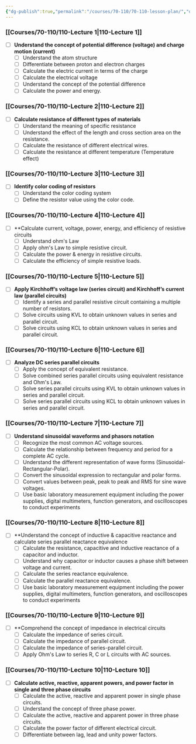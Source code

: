 ```yaml
---
{"dg-publish":true,"permalink":"/courses/70-110/70-110-lesson-plan/","dgHomeLink":true,"dgPassFrontmatter":false,"dgShowBacklinks":true,"dgShowLocalGraph":true,"dgShowInlineTitle":false}
---
```



### [[Courses/70-110/110-Lecture 1|110-Lecture 1]]

- [ ] **Understand the concept of potential difference (voltage) and charge motion (current)**
	- [ ] Understand the atom structure
	- [ ] Differentiate between proton and electron charges 
	- [ ] Calculate the electric current in terms of the charge 
	- [ ] Calculate the electrical voltage
	- [ ] Understand the concept of the potential difference 
	- [ ] Calculate the power and energy. 

### [[Courses/70-110/110-Lecture 2|110-Lecture 2]]
- [ ] **Calculate resistance of different types of materials**
	- [ ] Understand the meaning of specific resistance
	- [ ] Understand the effect of the length and cross section area on the resistance. 
	- [ ] Calculate the resistance of different electrical wires.
	- [ ] Calculate the resistance at different temperature (Temperature effect) 
	
### [[Courses/70-110/110-Lecture 3|110-Lecture 3]]
- [ ] **Identify color coding of resistors**
	- [ ] Understand the color coding system 
	- [ ] Define the resistor value using the color code. 

### [[Courses/70-110/110-Lecture 4|110-Lecture 4]]
- [ ] **Calculate current, voltage, power, energy, and efficiency of resistive circuits
	- [ ] Understand ohm's Law
	- [ ] Apply ohm's Law to simple resistive circuit.
	- [ ] Calculate the power & energy in resistive circuits. 
	- [ ] Calculate the efficiency of simple resistive loads. 

### [[Courses/70-110/110-Lecture 5|110-Lecture 5]]
- [ ] **Apply Kirchhoff’s voltage law (series circuit) and Kirchhoff’s current law (parallel circuits)**
	- [ ] Identify a series and parallel resistive circuit containing a multiple number of resistors. 
	- [ ] Solve circuits using KVL to obtain unknown values in series and parallel circuit. 
	- [ ] Solve circuits using KCL to obtain unknown values in series and parallel circuit.

### [[Courses/70-110/110-Lecture 6|110-Lecture 6]]
- [ ] **Analyze DC series parallel circuits**
	- [ ] Apply the concept of equivalent resistance. 
	- [ ] Solve combined series parallel circuits using equivalent resistance and Ohm's Law.
	- [ ] Solve series parallel circuits using KVL to obtain unknown values in series and parallel circuit. 
	- [ ] Solve series parallel circuits using KCL to obtain unknown values in series and parallel circuit. 

### [[Courses/70-110/110-Lecture 7|110-Lecture 7]]
- [ ] **Understand sinusoidal waveforms and phasors notation**
	- [ ] Recognize the most common AC voltage sources.
	- [ ] Calculate the relationship between frequency and period for a complete AC cycle. 
	- [ ] Understand the different representation of wave forms (Sinusoidal-Rectangular-Polar).
	- [ ] Convert the sinusoidal expression to rectangular and polar forms.
	- [ ] Convert values between peak, peak to peak and RMS for sine wave voltages. 
	- [ ] Use basic laboratory measurement equipment including the power supplies, digital multimeters, function generators, and oscilloscopes to conduct experiments

### [[Courses/70-110/110-Lecture 8|110-Lecture 8]]
- [ ] **Understand the concept of inductive & capacitive reactance and calculate series parallel reactance equivalence
	- [ ] Calculate the resistance, capacitive and inductive reactance of a capacitor and inductor. 
	- [ ] Understand why capacitor or inductor causes a phase shift between voltage and current.
	- [ ] Calculate the series reactance equivalence. 
	- [ ] Calculate the parallel reactance equivalence.
	- [ ] Use basic laboratory measurement equipment including the power supplies, digital multimeters, function generators, and oscilloscopes to conduct experiments

### [[Courses/70-110/110-Lecture 9|110-Lecture 9]]
- [ ] **Comprehend the concept of impedance in electrical circuits
	- [ ] Calculate the impedance of series circuit.
	- [ ] Calculate the impedance of parallel circuit.
	- [ ] Calculate the impedance of series-parallel circuit.
	- [ ] Apply Ohm's Law to series R, C or L circuits with AC sources.

### [[Courses/70-110/110-Lecture 10|110-Lecture 10]]
- [ ] **Calculate active, reactive, apparent powers, and power factor in single and three phase circuits**
	- [ ] Calculate the active, reactive and apparent power in single phase circuits.
	- [ ] Understand the concept of three phase power.
	- [ ] Calculate the active, reactive and apparent power in three phase circuits.
	- [ ] Calculate the power factor of different electrical circuit.
	- [ ] Differentiate between lag, lead and unity power factors.
